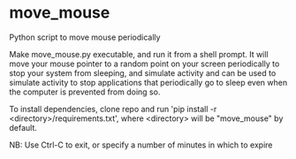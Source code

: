 # move_mouse
Python script to move mouse periodically

Make move_mouse.py executable, and run it from a shell prompt. It will move your mouse pointer to a random point on your screen periodically to stop your system from sleeping, and simulate activity and can be used to simulate activity to stop applications that periodically go to sleep even when the computer is prevented from doing so.

To install dependencies, clone repo and run 'pip install -r \<directory\>/requirements.txt', where \<directory\> will be "move_mouse" by default.

NB: Use Ctrl-C to exit, or specify a number of minutes in which to expire

